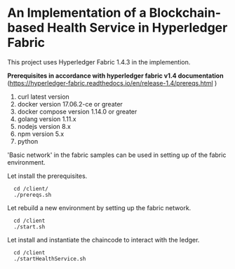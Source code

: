 # An Implementation of a Blockchain-based Health Service in Hyperledger Fabric
This project uses Hyperledger Fabric 1.4.3 in the implemention.

**Prerequisites in accordance with hyperledger fabric v1.4 documentation**  (https://hyperledger-fabric.readthedocs.io/en/release-1.4/prereqs.html )
1. curl latest version
2. docker version 17.06.2-ce or greater
3. docker compose version 1.14.0 or greater
4. golang version 1.11.x
5. nodejs version 8.x
6. npm version 5.x
7. python

'Basic network' in the fabric samples can be used in setting up of the fabric environment.  
  
 Let install the prerequisites.  
```
  cd /client/
  ./prereqs.sh 
 ```  
 Let rebuild a new environment by setting up the fabric network.  
```
  cd /client    
  ./start.sh     
 ```  
 Let install and instantiate the chaincode to interact with the ledger.  
```
  cd /client  
  ./startHealthService.sh    
 ```
